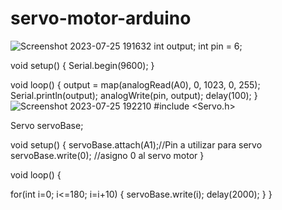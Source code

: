 # servo-motor-arduino
![Screenshot 2023-07-25 191632](https://github.com/M7moodalhayes/-servo-motor-arduino/assets/79692306/ff0f397e-6e1e-4c07-aca8-623d4c8b8641)
int output;
int pin = 6;

void setup()
{
  Serial.begin(9600);
}

void loop()
{
  output = map(analogRead(A0), 0, 1023, 0, 255);
  Serial.println(output);
  analogWrite(pin, output);
  delay(100);
}
![Screenshot 2023-07-25 192210](https://github.com/M7moodalhayes/-servo-motor-arduino/assets/79692306/a7c428ad-23d8-4639-9996-d2b00989012b)
#include <Servo.h>

Servo servoBase;

void setup() {
   servoBase.attach(A1);//Pin a utilizar para servo
   servoBase.write(0);  //asigno 0 al servo motor
}

void loop() {

  for(int i=0; i<=180; i=i+10)
  {
   servoBase.write(i);
   delay(2000);
  }
 }
 
